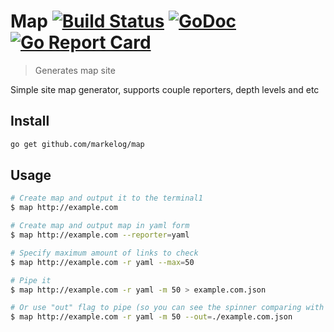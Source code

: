 # Map [![Build Status](https://travis-ci.org/markelog/map.svg?branch=master)](https://travis-ci.org/markelog/map) [![GoDoc](https://godoc.org/github.com/markelog/map?status.svg)](https://godoc.org/github.com/markelog/map) [![Go Report Card](https://goreportcard.com/badge/github.com/markelog/map)](https://goreportcard.com/report/github.com/markelog/map)

> Generates map site

Simple site map generator, supports couple reporters, depth levels and etc

## Install
```sh
go get github.com/markelog/map
```

## Usage
```sh
# Create map and output it to the terminal1
$ map http://example.com

# Create map and output map in yaml form
$ map http://example.com --reporter=yaml

# Specify maximum amount of links to check
$ map http://example.com -r yaml --max=50

# Pipe it
$ map http://example.com -r yaml -m 50 > example.com.json

# Or use "out" flag to pipe (so you can see the spinner comparing with previous command :)
$ map http://example.com -r yaml -m 50 --out=./example.com.json
```
